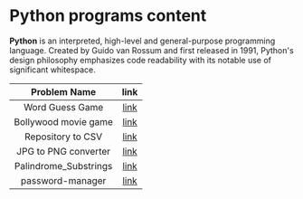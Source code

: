 # Python programs content

**Python** is an interpreted, high-level and general-purpose programming language. Created by Guido van Rossum and first released in 1991, Python's design philosophy emphasizes code readability with its notable use of significant whitespace.

|     Problem Name      |                          link                          |
| :-------------------: | :----------------------------------------------------: |
|    Word Guess Game    |                 [link](./wordGuess.py)                 |
| Bollywood movie game  |                 [link](./Bollywood.py)                 |
|   Repository to CSV   |          [link](./repositoriesTo_CSV/main.py)          |
| JPG to PNG converter  | [link](./JPG_to_PNG_converter/JPG_to_PNG_Converter.py) |
| Palindrome_Substrings |           [link](./Palindrome_Substrings.py)           |
|   password-manager    |     [link](./password-manager/password-manager.py)     |
